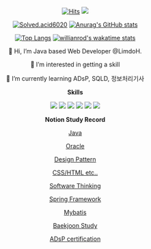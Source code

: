 <div align=center>
  
  
[![Hits](https://hits.seeyoufarm.com/api/count/incr/badge.svg?url=https%3A%2F%2Fgithub.com%2FLimdoH%2Fhit-counter&count_bg=%2379C83D&title_bg=%23555555&icon=&icon_color=%23E7E7E7&title=hits&edge_flat=false)](https://hits.seeyoufarm.com)
<a href="mailto:limdohyuk@gmail.com" target="">
  <img src="https://img.shields.io/badge/Gmail-F80000?style=flat-square&logo=Gmail&logoColor=white"/> 
</a>

[![Solved.acid6020](http://mazassumnida.wtf/api/generate_badge?boj=id6020)](https://solved.ac/id6020)
[![Anurag's GitHub stats](https://github-readme-stats.vercel.app/api?username=LimDoH&show_icon=true&theme=cobalt)](https://github.com/LimDoH)
  
  
[![Top Langs](https://github-readme-stats.vercel.app/api/top-langs/?username=LimdoH)](https://github.com/LimdoH/github-readme-stats)
[![willianrod's wakatime stats](https://github-readme-stats.vercel.app/api/wakatime?username=LimDoH)](https://github.com/anuraghazra/github-readme-stats)


👋 Hi, I’m Java based Web Developer @LimdoH.

  👀 I’m interested in getting a skill

  🌱 I’m currently learning ADsP, SQLD, 정보처리기사

<b>Skills</b>
  
<img src="https://img.shields.io/badge/Java-007396?style=flat-square&logo=Java&logoColor=white"/> <img src="https://img.shields.io/badge/JavaScript-F7DF1E?style=flat-square&logo=JavaScript&logoColor=white"/> <img src="https://img.shields.io/badge/Bootstrap-7952B3?style=flat-square&logo=Bootstrap&logoColor=white"/>
<img src="https://img.shields.io/badge/Spring-6DB33F?style=flat-square&logo=Spring&logoColor=white"/>  <img src="https://img.shields.io/badge/jQuery-0769AD?style=flat-square&logo=jQuery&logoColor=white"/>  <img src="https://img.shields.io/badge/Oracle-F80000?style=flat-square&logo=Oracle&logoColor=white"/> 

  
  <b>Notion Study Record</b>
  
  [Java](https://natural-guava-d2f.notion.site/33ce3ff3426c40bc831c0da8325cd5e6?v=b6ded311e0bf494580280303702867af)

  [Oracle](https://natural-guava-d2f.notion.site/a471180f397d46f08ed7a12d2ad4de26?v=f0b9c3b77738450d97dc762ebbf970a8)
  
  [Design Pattern](https://natural-guava-d2f.notion.site/f1a5ebc18a4341c3812c6b96a6ff970f?v=46597a9b042c41d1aad2dc399890233c)
  
  [CSS/HTML etc..](https://natural-guava-d2f.notion.site/c033160c99dc4bb9838712ad556ee0d9?v=94aa5d83b382464680c7e610a02584b9)
  
  [Software Thinking](https://natural-guava-d2f.notion.site/35ac962c628144deabce010a07448da0?v=946aa51bb6904b0580b6f39a71366e13)
  
  [Spring Framework](https://natural-guava-d2f.notion.site/d3c0adf4a7bb4249b73cbf13a09c602f?v=6e71ec039d514e5b8b7743771b73d589)
  
  [Mybatis](https://natural-guava-d2f.notion.site/e4ccee6eb27440a6a2a01f09beb60859?v=fe2f5f83fd7b4583966be1f04bdf91a4)
  
  [Baekjoon Study](https://natural-guava-d2f.notion.site/ee67f21accfc474b861cd6e0b83357bd?v=61ff4acb89234c879b10569008bab274)
  
  [ADsP certification](https://natural-guava-d2f.notion.site/ca8cfaad579140ada0a0355f20e81fe8?v=c61d65581ee54d4aa161b3d49b03f5e6)
  
</div>
